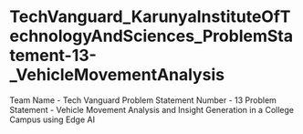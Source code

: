 # TechVanguard_KarunyaInstituteOfTechnologyAndSciences_ProblemStatement-13-_VehicleMovementAnalysis
Team Name - Tech Vanguard   Problem Statement Number - 13  Problem Statement - Vehicle Movement Analysis and Insight Generation in a College Campus using Edge AI 
